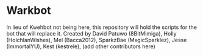 # Warkbot
In lieu of Kwehbot not being here, this repository will hold the scripts for the bot that will replace it.
Created by David Patuwo (8BitMimiga), Holly (HolchlanWishes), Mel (Bacca2012), SparkzBae (MxgicSparklez), Jesse (ImmortalYU), Kest (kestrele), (add other contributors here)
